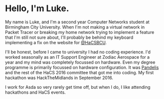 # Hello, I'm Luke.

My name is Luke, and I'm a second year Computer Networks student at Birmingham City University. When I'm not making a virtual network
in Packet Tracer or breaking my home network trying to implement a feature that I'm still not sure about, I'll probably be behind
my keyboard implementing a fix on the website for [@HaCSBCU](https://hacs.tech).

I'll be honest, before I came to university I had no coding experience. I'd worked seasonally as an IT Support Engineer at
Zodiac Aerospace for a year and my mind was completely focussed on hardware. Even my degree programme is primarily focussed on
hardware configuration. It was [Pandelis](https://github.com/PandelisZ) and the rest of the HaCS 2016 committee that got me 
into coding. My first hackathon was HackTheMidlands in September 2016.

I work for Asda so very rarely get time off, but when I do, I like attending hackathons and HaCS events. 
